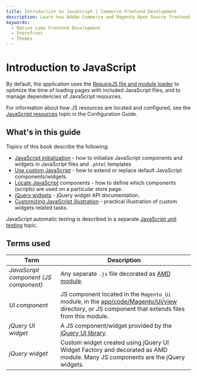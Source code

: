 ```yaml
---
title: Introduction to JavaScript | Commerce Frontend Development 
description: Learn how Adobe Commerce and Magento Open Source frontend developers use JavaScript to customize the storefront and Admin applications.
keywords:
  - Native Luma Frontend Development
  - Storefront
  - Themes
---
```


# Introduction to JavaScript

By default, the application uses the [RequireJS file and module loader] to optimize the time of loading pages with included JavaScript files, and to manage dependencies of JavaScript resources.

For information about how JS resources are located and configured, see the [JavaScript resources] topic in the Configuration Guide.

## What's in this guide

Topics of this book describe the following:

-  [JavaScript initialization] - how to initialize JavaScript components and widgets in JavaScript files and `.phtml` templates
-  [Use custom JavaScript] - how to extend or replace default JavaScript components/widgets.
-  [Locate JavaScript] components - how to define which components (scripts) are used on a particular store page.
-  [jQuery widgets] - jQuery widget API documentation.
-  [Customizing JavaScript illustration] - practical illustration of custom widgets related tasks.

JavaScript automatic testing is described in a separate [JavaScript unit testing] topic.

## Terms used

| Term                                  | Description                                        |
| ------------------------------------- |--------------------------------------------------- |
| *JavaScript component (JS component)* | Any separate `.js` file decorated as [AMD module]. |
| *Ui component*                        | JS component located in the `Magento_Ui` module, in the [app/code/Magento/Ui/view] directory, or JS component that extends files from this module. |
| *jQuery UI widget*                    | A JS component/widget provided by the [jQuery UI library]. |
| *jQuery widget*                       | Custom widget created using jQuery UI Widget Factory and decorated as AMD module. Many JS components are the jQuery widgets. |

[AMD module]: http://requirejs.org/docs/whyamd.html#amd
[`Magento_Ui`]: https://github.com/magento/magento2/blob/2.4/app/code/Magento/Ui
[app/code/Magento/Ui/view]: https://github.com/magento/magento2/blob/2.4/app/code/Magento/Ui/view
[jQuery UI library]: https://github.com/magento/magento2/blob/2.4/lib/web/jquery/jquery-ui.js
[jQuery Widget]: https://jqueryui.com/widget/

[RequireJS file and module loader]: http://requirejs.org/
[JavaScript resources]: resources.md

[JavaScript initialization]: init.md
[Use custom JavaScript]: custom.md
[Locate JavaScript]: debug.md
[jQuery widgets]: jquery-widgets/index.md
[Customizing JavaScript illustration]: practice.md
[JavaScript unit testing]: https://developer.adobe.com/commerce/testing/guide/js/
